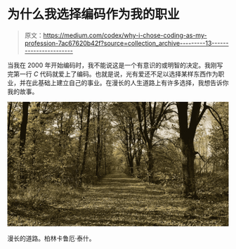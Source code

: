 # 为什么我选择编码作为我的职业

> 原文：<https://medium.com/codex/why-i-chose-coding-as-my-profession-7ac67620b42f?source=collection_archive---------13----------------------->

当我在 2000 年开始编码时，我不能说这是一个有意识的或明智的决定。我刚写完第一行 *C* 代码就爱上了编码。也就是说，光有爱还不足以选择某样东西作为职业，并在此基础上建立自己的事业。在漫长的人生道路上有许多选择，我想告诉你我的故事。

![](img/80d85418abc7c1eb96166e74bb5ca9de.png)

漫长的道路。柏林卡鲁厄·泰什。